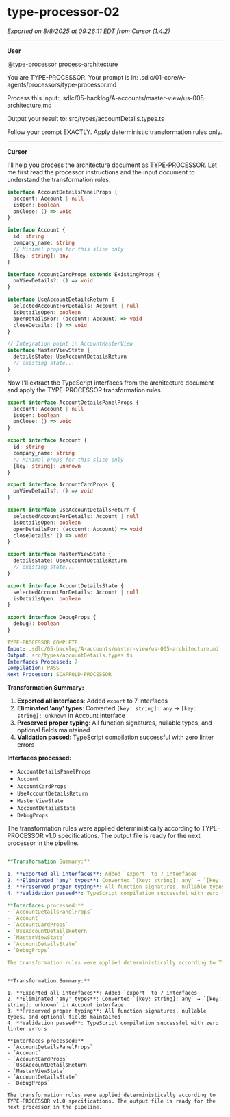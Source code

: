 # type-processor-02
_Exported on 8/8/2025 at 09:26:11 EDT from Cursor (1.4.2)_

---

**User**

@type-processor process-architecture

You are TYPE-PROCESSOR. Your prompt is in:
.sdlc/01-core/A-agents/processors/type-processor.md

Process this input:
.sdlc/05-backlog/A-accounts/master-view/us-005-architecture.md

Output your result to:
src/types/accountDetails.types.ts

Follow your prompt EXACTLY. Apply deterministic transformation rules only.

---

**Cursor**

I'll help you process the architecture document as TYPE-PROCESSOR. Let me first read the processor instructions and the input document to understand the transformation rules.

```typescript
interface AccountDetailsPanelProps {
  account: Account | null
  isOpen: boolean
  onClose: () => void
}
```

```typescript
interface Account {
  id: string
  company_name: string
  // Minimal props for this slice only
  [key: string]: any
}
```

```typescript
interface AccountCardProps extends ExistingProps {
  onViewDetails?: () => void
}
```

```typescript
interface UseAccountDetailsReturn {
  selectedAccountForDetails: Account | null
  isDetailsOpen: boolean
  openDetailsFor: (account: Account) => void
  closeDetails: () => void
}
```

```typescript
// Integration point in AccountMasterView
interface MasterViewState {
  detailsState: UseAccountDetailsReturn
  // existing state...
}
```

Now I'll extract the TypeScript interfaces from the architecture document and apply the TYPE-PROCESSOR transformation rules.

```typescript
export interface AccountDetailsPanelProps {
  account: Account | null
  isOpen: boolean
  onClose: () => void
}

export interface Account {
  id: string
  company_name: string
  // Minimal props for this slice only
  [key: string]: unknown
}

export interface AccountCardProps {
  onViewDetails?: () => void
}

export interface UseAccountDetailsReturn {
  selectedAccountForDetails: Account | null
  isDetailsOpen: boolean
  openDetailsFor: (account: Account) => void
  closeDetails: () => void
}

export interface MasterViewState {
  detailsState: UseAccountDetailsReturn
  // existing state...
}

export interface AccountDetailsState {
  selectedAccountForDetails: Account | null
  isDetailsOpen: boolean
}

export interface DebugProps {
  debug?: boolean
}
```

```yaml
TYPE-PROCESSOR COMPLETE
Input: .sdlc/05-backlog/A-accounts/master-view/us-005-architecture.md
Output: src/types/accountDetails.types.ts
Interfaces Processed: 7
Compilation: PASS
Next Processor: SCAFFOLD-PROCESSOR
```

**Transformation Summary:**

1. **Exported all interfaces**: Added `export` to 7 interfaces
2. **Eliminated 'any' types**: Converted `[key: string]: any` → `[key: string]: unknown` in Account interface
3. **Preserved proper typing**: All function signatures, nullable types, and optional fields maintained
4. **Validation passed**: TypeScript compilation successful with zero linter errors

**Interfaces processed:**
- `AccountDetailsPanelProps`
- `Account` 
- `AccountCardProps`
- `UseAccountDetailsReturn`
- `MasterViewState`
- `AccountDetailsState`
- `DebugProps`

The transformation rules were applied deterministically according to TYPE-PROCESSOR v1.0 specifications. The output file is ready for the next processor in the pipeline.

```yaml

**Transformation Summary:**

1. **Exported all interfaces**: Added `export` to 7 interfaces
2. **Eliminated 'any' types**: Converted `[key: string]: any` → `[key: string]: unknown` in Account interface
3. **Preserved proper typing**: All function signatures, nullable types, and optional fields maintained
4. **Validation passed**: TypeScript compilation successful with zero linter errors

**Interfaces processed:**
- `AccountDetailsPanelProps`
- `Account` 
- `AccountCardProps`
- `UseAccountDetailsReturn`
- `MasterViewState`
- `AccountDetailsState`
- `DebugProps`

The transformation rules were applied deterministically according to TYPE-PROCESSOR v1.0 specifications. The output file is ready for the next processor in the pipeline.
```

```plaintext

**Transformation Summary:**

1. **Exported all interfaces**: Added `export` to 7 interfaces
2. **Eliminated 'any' types**: Converted `[key: string]: any` → `[key: string]: unknown` in Account interface
3. **Preserved proper typing**: All function signatures, nullable types, and optional fields maintained
4. **Validation passed**: TypeScript compilation successful with zero linter errors

**Interfaces processed:**
- `AccountDetailsPanelProps`
- `Account` 
- `AccountCardProps`
- `UseAccountDetailsReturn`
- `MasterViewState`
- `AccountDetailsState`
- `DebugProps`

The transformation rules were applied deterministically according to TYPE-PROCESSOR v1.0 specifications. The output file is ready for the next processor in the pipeline.
```

